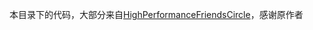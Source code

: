 本目录下的代码，大部分来自[HighPerformanceFriendsCircle](https://github.com/Micrason/HighPerformanceFriendsCircle)，感谢原作者